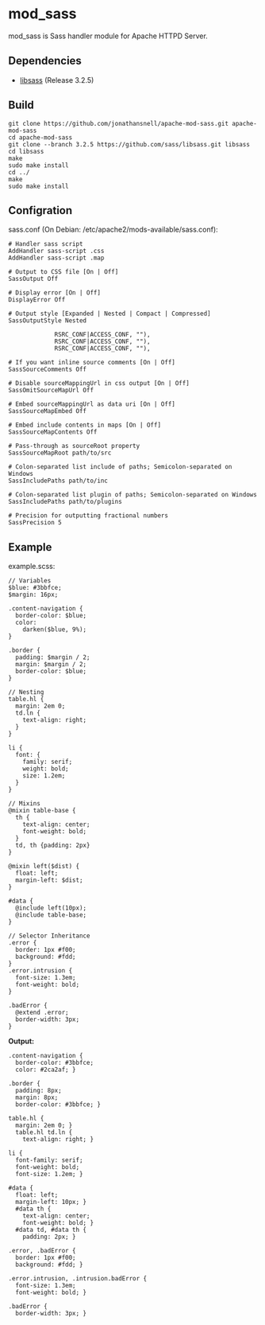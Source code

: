 # mod_sass

mod_sass is Sass handler module for Apache HTTPD Server.

## Dependencies

* [libsass](https://github.com/hcatlin/libsass/) (Release 3.2.5)

## Build

    git clone https://github.com/jonathansnell/apache-mod-sass.git apache-mod-sass
    cd apache-mod-sass
    git clone --branch 3.2.5 https://github.com/sass/libsass.git libsass
    cd libsass
    make
    sudo make install
    cd ../
    make
    sudo make install


## Configration

sass.conf (On Debian: /etc/apache2/mods-available/sass.conf):

    # Handler sass script
    AddHandler sass-script .css
    AddHandler sass-script .map

    # Output to CSS file [On | Off]
    SassOutput Off

    # Display error [On | Off]
    DisplayError Off

    # Output style [Expanded | Nested | Compact | Compressed]
    SassOutputStyle Nested

                 RSRC_CONF|ACCESS_CONF, ""),
                 RSRC_CONF|ACCESS_CONF, ""),
                 RSRC_CONF|ACCESS_CONF, ""),

    # If you want inline source comments [On | Off]
    SassSourceComments Off

    # Disable sourceMappingUrl in css output [On | Off]
    SassOmitSourceMapUrl Off

    # Embed sourceMappingUrl as data uri [On | Off]
    SassSourceMapEmbed Off

    # Embed include contents in maps [On | Off]
    SassSourceMapContents Off

    # Pass-through as sourceRoot property
    SassSourceMapRoot path/to/src

    # Colon-separated list include of paths; Semicolon-separated on Windows
    SassIncludePaths path/to/inc

    # Colon-separated list plugin of paths; Semicolon-separated on Windows
    SassIncludePaths path/to/plugins

    # Precision for outputting fractional numbers
    SassPrecision 5

## Example

example.scss:

    // Variables
    $blue: #3bbfce;
    $margin: 16px;

    .content-navigation {
      border-color: $blue;
      color:
        darken($blue, 9%);
    }

    .border {
      padding: $margin / 2;
      margin: $margin / 2;
      border-color: $blue;
    }

    // Nesting
    table.hl {
      margin: 2em 0;
      td.ln {
        text-align: right;
      }
    }

    li {
      font: {
        family: serif;
        weight: bold;
        size: 1.2em;
      }
    }

    // Mixins
    @mixin table-base {
      th {
        text-align: center;
        font-weight: bold;
      }
      td, th {padding: 2px}
    }

    @mixin left($dist) {
      float: left;
      margin-left: $dist;
    }

    #data {
      @include left(10px);
      @include table-base;
    }

    // Selector Inheritance
    .error {
      border: 1px #f00;
      background: #fdd;
    }
    .error.intrusion {
      font-size: 1.3em;
      font-weight: bold;
    }

    .badError {
      @extend .error;
      border-width: 3px;
    }

**Output:**

    .content-navigation {
      border-color: #3bbfce;
      color: #2ca2af; }

    .border {
      padding: 8px;
      margin: 8px;
      border-color: #3bbfce; }

    table.hl {
      margin: 2em 0; }
      table.hl td.ln {
        text-align: right; }

    li {
      font-family: serif;
      font-weight: bold;
      font-size: 1.2em; }

    #data {
      float: left;
      margin-left: 10px; }
      #data th {
        text-align: center;
        font-weight: bold; }
      #data td, #data th {
        padding: 2px; }

    .error, .badError {
      border: 1px #f00;
      background: #fdd; }

    .error.intrusion, .intrusion.badError {
      font-size: 1.3em;
      font-weight: bold; }

    .badError {
      border-width: 3px; }
